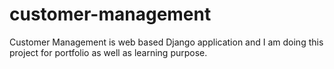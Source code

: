 # customer-management
Customer Management is web based Django application and I am doing this project for portfolio as well as learning purpose.
